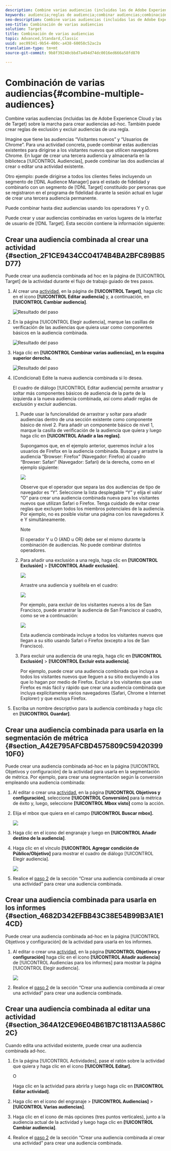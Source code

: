 ```yaml
---
description: Combine varias audiencias (incluidas las de Adobe Experience Cloud y las de Target) sobre la marcha para crear audiencias ad-hoc. También puede crear reglas de exclusión y excluir audiencias de una regla.
keywords: audiencia;reglas de audiencia;combinar audiencias;combinación de audiencias;exclusión;añadir exclusión;excluir;audiencia específica
seo-description: Combine varias audiencias (incluidas las de Adobe Experience Cloud y las de Target) sobre la marcha para crear audiencias ad-hoc. También puede crear reglas de exclusión y excluir audiencias de una regla.
seo-title: Combinación de varias audiencias
solution: Target
title: Combinación de varias audiencias
topic: Advanced,Standard,Classic
uuid: aec09341-9b54-400c-a438-60058c52ac2a
translation-type: tm+mt
source-git-commit: 9b8f39240cbbd7a494d74dc0016ed666a58fd870

---
```



# Combinación de varias audiencias{#combine-multiple-audiences}

Combine varias audiencias (incluidas las de Adobe Experience Cloud y las de Target) sobre la marcha para crear audiencias ad-hoc. También puede crear reglas de exclusión y excluir audiencias de una regla.

Imagine que tiene las audiencias “Visitantes nuevos” y “Usuarios de Chrome”. Para una actividad concreta, puede combinar estas audiencias existentes para dirigirse a los visitantes nuevos que utilicen navegadores Chrome. En lugar de crear una tercera audiencia y almacenarla en la biblioteca [!UICONTROL Audiencias], puede combinar las dos audiencias al crear o editar una actividad existente.

Otro ejemplo: puede dirigirse a todos los clientes fieles incluyendo un segmento de [!DNL Audience Manager] para el estado de fidelidad y combinarlo con un segmento de [!DNL Target] constituido por personas que se registraron en el programa de fidelidad durante la sesión actual en lugar de crear una tercera audiencia permanente.

Puede combinar hasta diez audiencias usando los operadores Y y O.

Puede crear y usar audiencias combinadas en varios lugares de la interfaz de usuario de [!DNL Target]. Esta sección contiene la información siguiente:

## Crear una audiencia combinada al crear una actividad   {#section_2F1CE9434CC04174B4BA2BFC89B85D77}

Puede crear una audiencia combinada ad hoc en la página de [!UICONTROL Target] de la actividad durante el flujo de trabajo guiado de tres pasos.

1. Al crear una [actividad](../c-activities/activities.md#concept_D317A95A1AB54674BA7AB65C7985BA03), en la página de **[!UICONTROL Target]**, haga clic en el icono **[!UICONTROL Editar audiencia]** y, a continuación, en **[!UICONTROL Cambiar audiencia]**.

   ![Resultado del paso](assets/edit_audience.png)

1. En la página [!UICONTROL Elegir audiencia], marque las casillas de verificación de las audiencias que quiera usar como componentes básicos en la audiencia combinada.

   ![Resultado del paso](assets/combine_multiple_audiences1.png)

1. Haga clic en **[!UICONTROL Combinar varias audiencias], en la esquina superior derecha.**

   ![Resultado del paso](assets/combine_multiple_audiences2.png)

1. (Condicional) Edite la nueva audiencia combinada si lo desea.

   El cuadro de diálogo [!UICONTROL Editar audiencia] permite arrastrar y soltar más componentes básicos de audiencia de la parte de la izquierda a la nueva audiencia combinada, así como añadir reglas de exclusión y excluir audiencias.

   1. Puede usar la funcionalidad de arrastrar y soltar para añadir audiencias dentro de una sección existente como componente básico de nivel 2. Para añadir un componente básico de nivel 1, marque la casilla de verificación de la audiencia que quiera y luego haga clic en **[!UICONTROL Añadir a las reglas]**.

      Supongamos que, en el ejemplo anterior, queremos incluir a los usuarios de Firefox en la audiencia combinada. Busque y arrastre la audiencia “Browser: Firefox” (Navegador: Firefox) al cuadro “Browser: Safari” (Navegador: Safari) de la derecha, como en el ejemplo siguiente:

      ![](assets/combine_multiple_audiences3.png)

      Observe que el operador que separa las dos audiencias de tipo de navegador es “Y”. Seleccione la lista desplegable “Y” y elija el valor “O” para crear una audiencia combinada nueva para los visitantes nuevos que utilizan Safari o Firefox. Tenga cuidado de evitar crear reglas que excluyen todos los miembros potenciales de la audiencia. Por ejemplo, no es posible visitar una página con los navegadores X e Y simultáneamente.

      >[!NOTE]
      >
      >El operador Y u O (AND u OR) debe ser el mismo durante la combinación de audiencias. No puede combinar distintos operadores.

   1. Para añadir una exclusión a una regla, haga clic en **[!UICONTROL Exclusión]** &gt; **[!UICONTROL Añadir exclusión]**.

      ![](assets/combine_multiple_audiences3a.png)

      Arrastre una audiencia y suéltela en el cuadro:

      ![](assets/combine_multiple_audiences3b.png)

      Por ejemplo, para excluir de los visitantes nuevos a los de San Francisco, puede arrastrar la audiencia de San Francisco al cuadro, como se ve a continuación:

      ![](assets/combine_multiple_audiences3b2.png)

      Esta audiencia combinada incluye a todos los visitantes nuevos que llegan a su sitio usando Safari o Firefox (excepto a los de San Francisco).

   1. Para excluir una audiencia de una regla, haga clic en **[!UICONTROL Exclusión]** &gt; **[!UICONTROL Excluir esta audiencia]**.

      Por ejemplo, puede crear una audiencia combinada que incluya a todos los visitantes nuevos que lleguen a su sitio excluyendo a los que lo hagan por medio de Firefox. Excluir a los visitantes que usan Firefox es más fácil y rápido que crear una audiencia combinada que incluya explícitamente varios navegadores (Safari, Chrome e Internet Explorer) y que excluya Firefox.

1. Escriba un nombre descriptivo para la audiencia combinada y haga clic en **[!UICONTROL Guardar]**.

## Crear una audiencia combinada para usarla en la segmentación de métrica {#section_A42E795AFCBD4575809C5942039910F0}

Puede crear una audiencia combinada ad-hoc en la página [!UICONTROL Objetivos y configuración] de la actividad para usarla en la segmentación de métrica. Por ejemplo, para crear una segmentación según la conversión empleando una audiencia combinada:

1. Al editar o crear una [actividad](../c-activities/activities.md#concept_D317A95A1AB54674BA7AB65C7985BA03), en la página **[!UICONTROL Objetivos y configuración]**, seleccione **[!UICONTROL Conversión]** para la métrica de éxito y, luego, seleccione **[!UICONTROL Mbox visto]** como la acción.
1. Elija el mbox que quiera en el campo **[!UICONTROL Buscar mbox].**

   ![](assets/combine_multiple_audiences4.png)

1. Haga clic en el icono del engranaje y luego en **[!UICONTROL Añadir destino de la audiencia]**.
1. Haga clic en el vínculo **[!UICONTROL Agregar condición de Público/Objetivo]** para mostrar el cuadro de diálogo [!UICONTROL Elegir audiencia].

   ![](assets/combine_multiple_audiences5.png)

1. Realice el [paso 2](../c-target/combining-multiple-audiences.md#section_2F1CE9434CC04174B4BA2BFC89B85D77) de la sección “Crear una audiencia combinada al crear una actividad” para crear una audiencia combinada.

## Crear una audiencia combinada para usarla en los informes {#section_4682D342EFBB43C38E54B99B3A1E14CD}

Puede crear una audiencia combinada ad-hoc en la página [!UICONTROL Objetivos y configuración] de la actividad para usarla en los informes.

1. Al editar o crear una [actividad](../c-activities/activities.md#concept_D317A95A1AB54674BA7AB65C7985BA03), en la página **[!UICONTROL Objetivos y configuración]** haga clic en el icono **[!UICONTROL Añadir audiencia]** de [!UICONTROL Audiencias para los informes] para mostrar la página [!UICONTROL Elegir audiencia].

   ![](assets/combine_multiple_audiences6.png)

1. Realice el [paso 2](../c-target/combining-multiple-audiences.md#section_2F1CE9434CC04174B4BA2BFC89B85D77) de la sección “Crear una audiencia combinada al crear una actividad” para crear una audiencia combinada.

## Crear una audiencia combinada al editar una actividad {#section_364A12CE96E04B61B7C18113AA586C2C}

Cuando edita una actividad existente, puede crear una audiencia combinada ad-hoc.

1. En la página [!UICONTROL Actividades], pase el ratón sobre la actividad que quiera y haga clic en el icono **[!UICONTROL Editar].**

   O

   Haga clic en la actividad para abrirla y luego haga clic en **[!UICONTROL Editar actividad]**.

1. Haga clic en el icono del engranaje &gt; **[!UICONTROL Audiencias]** &gt; **[!UICONTROL Varias audiencias]**.
1. Haga clic en el icono de más opciones (tres puntos verticales), junto a la audiencia actual de la actividad y luego haga clic en **[!UICONTROL Cambiar audiencia]**.
1. Realice el [paso 2](../c-target/combining-multiple-audiences.md#section_2F1CE9434CC04174B4BA2BFC89B85D77) de la sección “Crear una audiencia combinada al crear una actividad” para crear una audiencia combinada.

